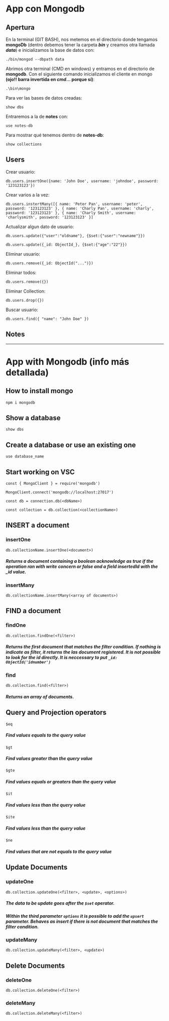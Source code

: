 # App con Mongodb

## Apertura
En la terminal (GIT BASH), nos metemos en el directorio donde tengamos **mongoDb** (dentro debemos tener la carpeta **_bin_** y creamos otra llamada **_data_**) e inicializamos la base de datos con:

    ./bin/mongod --dbpath data

Abrimos otra terminal (CMD en windows) y entramos en el directorio de **mongodb**. Con el siguiente comando inicializamos el cliente en mongo **(ojo!! barra invertida en _cmd_... porque sí)**:

    .\bin\mongo

Para ver las bases de datos creadas:

    show dbs

Entraremos a la de **notes** con:
    
    use notes-db

Para mostrar qué tenemos dentro de **notes-db**:

    show collections

## Users

Crear usuario:

    db.users.insertOne({name: 'John Doe', username: 'johndoe', password: '123123123'})

Crear varios a la vez:

    db.users.instertMany([{ name: 'Peter Pan', username: 'peter', password: '123123123' }, { name: 'Charly Pan', username: 'charly', password: '123123123' }, { name: 'Charly Smith', username: 'charlysmith', password: '123123123' }]

Actualizar algun dato de usuario:

    db.users.update({"user":"oldname"}, {$set:{"user":"newname"}})

    db.users.update({_id: ObjectId_}, {$set:{"age":"22"}})

Eliminar usuario:

    db.users.remove({_id: ObjectId("...")})

Eliminar todos:

    db.users.remove({})

Eliminar Collection:

    db.users.drop({})

Buscar usuario:

    db.users.find({ "name": "John Doe" })

## Notes



----

# App with Mongodb (info más detallada)

## How to install mongo

    npm i mongodb

## Show a database

    show dbs

## Create a database or use an existing one

    use database_name

## Start working on VSC

    const { MongoClient } = require('mongodb')

    MongoClient.connect('mongodb://localhost:27017')

    const db = connection.db(<dbName>)

    const collection = db.collection(<collectionName>)

## INSERT a document

### insertOne

    db.collectionName.insertOne(<document>)

##### Returns a document containing a boolean acknowledge as true if the operation ran with write concern or false and a field insertedId with the _id value.

### insertMany

    db.collectionName.insertMany(<array of documents>)

## FIND a document

### findOne

    db.collection.findOne(<filter>)

##### Returns the first document that matches the filter condition. If nothing is indicate as filter, it returns the las document registered. It is not possible to look for the id directly. It is neccessary to put `_id: ObjectId('idnumber')`

### find

    db.collection.find(<filter>)

##### Returns an array of documents.

## Query and Projection operators

    $eq

##### Find values equals to the query value

    $gt

##### Find values greater than the query value

    $gte

##### Find values equals or greaters than the query value

    $it

##### Find values less than the query value

    $ite

##### Find values less than the query value

    $ne

##### Find values that are not equals to the query value

## Update Documents

### updateOne

    db.collection.updateOne(<filter>, <update>, <options>)

##### The data to be update goes after the `$set` operator.
##### Within the third parameter `options` it is possible to add the `upsert` parameter. Behaves as insert if there is not document that matches the filter condition.

### updateMany

    db.collection.updateMany(<filter>, <update>)

## Delete Documents

### deleteOne

    db.collection.deleteOne(<filter>)

### deleteMany

    db.collection.deleteMany(<filter>)
